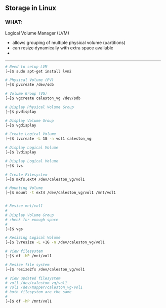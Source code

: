 ## Storage in Linux ##

### WHAT: ###

Logical Volume Manager (LVM)

- allows grouping of multiple physical volume (partitions)
- can resize dynamically with extra space available
-

---

```bash
# Need to setup LVM
[~]$ sudo apt-get install lvm2

# Physical Volume (PV)
[~]$ pvcreate /dev/sdb

# Volume Group (VG)
[~]$ vgcreate caleston_vg /dev/sdb

# Display Physical Volume Group
[~]$ pvdisplay

# Display Volume Group
[~]$ vgdisplay

# Create Logical Volume
[~]$ lvcreate -L 1G -n vol1 caleston_vg

# Display Logical Volume
[~]$ lvdisplay

# Display Logical Volume 
[~]$ lvs

# Create Filesystem
[~]$ mkfs.ext4 /dev/caleston_vg/vol1

# Mounting Volume
[~]$ mount -t ext4 /dev/caleston_vg/vol1 /mnt/vol1
```
```bash

# Resize mnt/vol1
#
# Display Volume Group 
# check for enough space
#
[~]$ vgs 

# Resizing Logical Volume
[~]$ lvresize -L +1G -n /dev/caleston_vg/vol1

# View filesystem
[~]$ df -hP /mnt/vol1

# Resize file system
[~]$ resize2fs /dev/caleston_vg/vol1

# View updated filesystem
# vol1 /dev/caleston_vg/vol1
# vol1 /dev/mapper/caleston_vg-vol1
# both filesystem are the same
#
[~]$ df -hP /mnt/vol1






```


